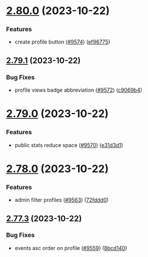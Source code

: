 # [2.80.0](https://github.com/EddieHubCommunity/BioDrop/compare/v2.79.1...v2.80.0) (2023-10-22)


### Features

* create profile button ([#9574](https://github.com/EddieHubCommunity/BioDrop/issues/9574)) ([ef96775](https://github.com/EddieHubCommunity/BioDrop/commit/ef967759145341cb68eb2059ee66de19f13fbd99))



## [2.79.1](https://github.com/EddieHubCommunity/BioDrop/compare/v2.79.0...v2.79.1) (2023-10-22)


### Bug Fixes

* profile views badge abbreviation ([#9572](https://github.com/EddieHubCommunity/BioDrop/issues/9572)) ([c9069b4](https://github.com/EddieHubCommunity/BioDrop/commit/c9069b43e96112b87ad0e6e389a8dc4c4d2ad647))



# [2.79.0](https://github.com/EddieHubCommunity/BioDrop/compare/v2.78.0...v2.79.0) (2023-10-22)


### Features

* public stats reduce space ([#9570](https://github.com/EddieHubCommunity/BioDrop/issues/9570)) ([e31d3d1](https://github.com/EddieHubCommunity/BioDrop/commit/e31d3d130334cf09e1967e7b88fccf0262b039a7))



# [2.78.0](https://github.com/EddieHubCommunity/BioDrop/compare/v2.77.3...v2.78.0) (2023-10-22)


### Features

* admin filter profiles ([#9563](https://github.com/EddieHubCommunity/BioDrop/issues/9563)) ([72fddd0](https://github.com/EddieHubCommunity/BioDrop/commit/72fddd0616ee15d44c34bcaafb45bd07a731ed7e))



## [2.77.3](https://github.com/EddieHubCommunity/BioDrop/compare/v2.77.2...v2.77.3) (2023-10-22)


### Bug Fixes

* events asc order on profile ([#9559](https://github.com/EddieHubCommunity/BioDrop/issues/9559)) ([8bcd140](https://github.com/EddieHubCommunity/BioDrop/commit/8bcd140908b865817ac4d0ebcf49819eb86f72d2))



